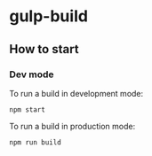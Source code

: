 # gulp-build

<h2>How to start</h2>

<h3>Dev mode</h3>

To run a build in development mode:

```
npm start
```

To run a build in production mode:

```
npm run build
```
